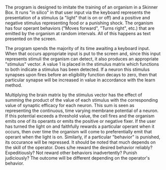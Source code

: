 The program is designed to imitate the training of an organism in a Skinner Box. It runs "in silico" in that user input via the keyboard represents the presentation of a stimulus (a "light" that is on or off) and a positive and negative stimulus representing food or a punishing shock.  The organism has four operant behaviors ("Moves forward",  "Turns right", etc.) that are emitted by the organism at random intervals.  All of this happens as text presented on the screen.

The program spends the majority of its time awaiting a keyboard input.  When that occurs appropriate input is put to the screen  and, since this input represents stimuli the organism can detect, it also produces an appropriate "stimulus" vector.   A value 1 is placed in the stimulus matrix which functions to both indicate a stimulus has been detected.  If a neuron this stimulus synapses upon fires before an eligibility function decays to zero, then that particular synapse will be increased in value in accordance with the learn method.

Multiplying the brain matrix by the stimulus vector has the effect of summing the product of the value of each stimulus with the corresponding value of synaptic efficacy for each neuron.  This sum is seen as representing the continuous, time varying membrane potential of a neuron.  If this potential exceeds a threshold value, the cell fires and the organism emits one of its operants or emits the positive or negative fixer.  If the user has turned the light on and faithfully rewards a particular operant when it occurs, then over time the organism will come to preferentially emit that operant when the light is on.  Similarly, if a particular "behavior" is punished, its occurance will be repressed.  It should be noted that much depends on the skill of the operator.  Does s/he reward the desired behavior reliably?  Expeditiously?  Not reward other behaviors inadvertently?  Punish judiciously?  The outcome will be different depending on the operator's behavior.
